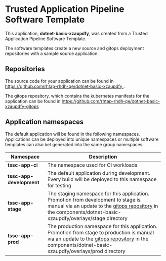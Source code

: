 # Trusted Application Pipeline Software Template

This application, **dotnet-basic-xzaupdfy**, was created from a Trusted Application Pipeline Software Template.

The software templates create a new source and gitops deployment repositories with a sample source application. 

## Repositories

The source code for your application can be found in [https://github.com/rhtap-rhdh-qe/dotnet-basic-xzaupdfy ](https://github.com/rhtap-rhdh-qe/dotnet-basic-xzaupdfy ).
 
The gitops repository, which contains the kubernetes manifests for the application can be found in 
[https://github.com/rhtap-rhdh-qe/dotnet-basic-xzaupdfy-gitops ](https://github.com/rhtap-rhdh-qe/dotnet-basic-xzaupdfy-gitops ) 

## Application namespaces 

The default application will be found in the following namespaces. Applications can be deployed into unique namespaces or multiple software templates can also bet generated into the same group namespaces.  

|  Namespace   |  Description   |  
| -------- | -------- |
| **tssc-app-ci** | The namespace used for CI workloads |
| **tssc-app-development** | The default application during development. Every build will be deployed to this namespace for testing. |
| **tssc-app-stage** | The staging namespace for this application. Promotion from development to stage is manual via an update to the [gitops repository](https://github.com/rhtap-rhdh-qe/dotnet-basic-xzaupdfy-gitops ) in the components/dotnet-basic-xzaupdfy/overlays/stage directory |
| **tssc-app-prod** | The production namespace for this application. Promotion from stage to production is manual via an update to the [gitops repository](https://github.com/rhtap-rhdh-qe/dotnet-basic-xzaupdfy-gitops ) in the components/dotnet-basic-xzaupdfy/overlays/prod directory |